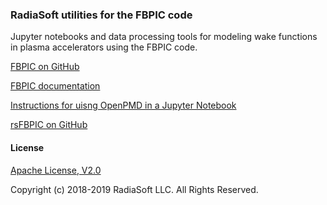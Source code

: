 ### RadiaSoft utilities for the FBPIC code

Jupyter notebooks and data processing tools for modeling wake functions in plasma accelerators using the FBPIC code.

[FBPIC on GitHub](https://github.com/fbpic)

[FBPIC documentation](https://fbpic.github.io/)

[Instructions for uisng OpenPMD in a Jupyter Notebook](https://github.com/openPMD/openPMD-viewer/blob/master/opmd_viewer/notebook_starter/Template_notebook.ipynb)

[rsFBPIC on GitHub](https://github.com/radiasoft/rsfbpic)

#### License

[Apache License, V2.0](http://www.apache.org/licenses/LICENSE-2.0.html)

Copyright (c) 2018-2019 RadiaSoft LLC.  All Rights Reserved.
